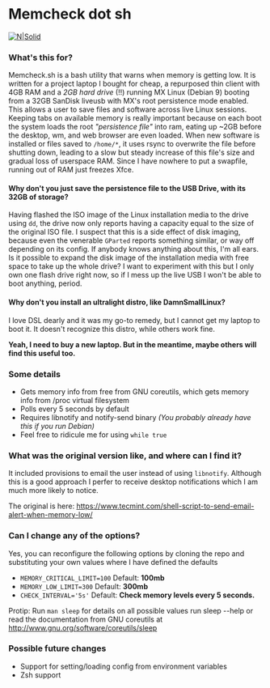 # Memcheck dot sh

[![N|Solid](https://github.com/odb/official-bash-logo/raw/master/assets/Logos/Identity/PNG/BASH_logo-transparent-bg-color.png)](https://github.com/odb/official-bash-logo/raw/master/assets/Logos/Identity/PNG/BASH_logo-transparent-bg-color.png)

### What's this for?
Memcheck.sh is a bash utility that warns when memory is getting low. It is written for a project laptop I bought for cheap, a repurposed thin client with 4GB RAM and a *2GB hard drive* (!!) running MX Linux (Debian 9) booting from a 32GB SanDisk liveusb with MX's root persistence mode enabled. This allows a user to save files and software across live Linux sessions. Keeping tabs on available memory is really important because on each boot the system loads the root *"persistence file"* into ram, eating up ~2GB before the desktop, wm, and web browser are even loaded. When new software is installed or files saved to `/home/*`, it uses rsync to overwrite the file before shutting down, leading to a slow but steady increase of this file's size and gradual loss of userspace RAM. Since I have nowhere to put a swapfile, running out of RAM just freezes Xfce.

#### Why don't you just save the persistence file to the USB Drive, with its 32GB of storage?
Having flashed the ISO image of the Linux installation media to the drive using `dd`, the drive now only reports having a capacity equal to the size of the original ISO file. I suspect that this is a side effect of disk imaging, because even the venerable `GParted` reports something similar, or way off depending on its config. If anybody knows anything about this, I'm all ears. Is it possible to expand the disk image of the installation media with free space to take up the whole drive? I want to experiment with this but I only own one flash drive right now, so if I mess up the live USB I won't be able to boot anything, period.

#### Why don't you install an ultralight distro, like DamnSmallLinux?
I love DSL dearly and it was my go-to remedy, but I cannot get my laptop to boot it. It doesn't recognize this distro, while others work fine.

**Yeah, I need to buy a new laptop. But in the meantime, maybe others will find this useful too.**

### Some details
  - Gets memory info from free from GNU coreutils, which gets memory info from /proc virtual filesystem
  - Polls every 5 seconds by default
  - Requires libnotify and notify-send binary *(You probably already have this if you run Debian)*
  - Feel free to ridicule me for using `while true`
  
### What was the original version like, and where can I find it?
It included provisions to email the user instead of using `libnotify`. Although this is a good approach I perfer to receive desktop notifications which I am much more likely to notice.

The original is here: https://www.tecmint.com/shell-script-to-send-email-alert-when-memory-low/

### Can I change any of the options?
Yes, you can reconfigure the following options by cloning the repo and substituting your own values where I have defined the defaults
  - `MEMORY_CRITICAL_LIMIT=100` Default: **100mb**
  - `MEMORY_LOW_LIMIT=300` Default: **300mb**
  - `CHECK_INTERVAL='5s'` Default: **Check memory levels every 5 seconds.**
  
  Protip: Run `man sleep` for details on all possible values run sleep --help or read the documentation from GNU coreutils at http://www.gnu.org/software/coreutils/sleep

### Possible future changes
  - Support for setting/loading config from environment variables
  - Zsh support


